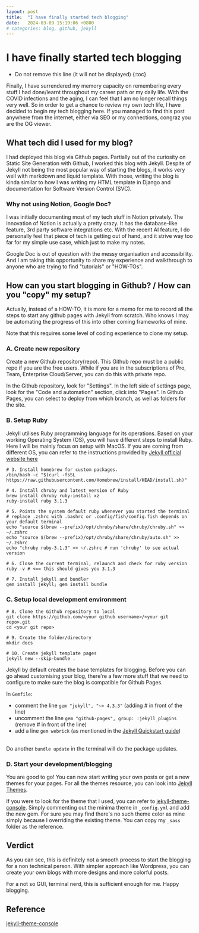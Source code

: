 ```yaml
---
layout: post
title:  "I have finally started tech blogging"
date:   2024-03-09 15:19:06 +0800
# categories: blog, github, jekyll
---
```


# I have finally started tech blogging

* Do not remove this line (it will not be displayed)
{:toc}

Finally, I have surrendered my memory capacity on remembering every stuff I had done/learnt throughout my career path or my daily life. With the COVID infections and the aging, I can feel that I am no longer recall things very well. So in order to get a chance to review my own tech life, I have decided to begin my tech blogging here. If you managed to find this post anywhere from the internet, either via SEO or my connections, congraz you are the OG viewer.

## What tech did I used for my blog?
I had deployed this blog via Github pages. Partially out of the curiosity on Static Site Generation with Github, I worked this blog with Jekyll. Despite of Jekyll not being the most popular way of starting the blogs, it works very well with markdown and liquid template. With those, writing the blog is kinda similar to how I was writing my HTML template in Django and documentation for Software Version Control (SVC).

### Why not using Notion, Google Doc?
I was initially documenting most of my tech stuff in Notion privately. The innovation of Notion is actually a pretty crazy. It has the database-like feature, 3rd party software integrations etc. With the recent AI feature, I do personally feel that piece of tech is getting out of hand, and it strive way too far for my simple use case, which just to make my notes.

Google Doc is out of question with the messy organisation and accessibility. And I am taking this opportunity to share my experience and walkthrough to anyone who are trying to find "tutorials" or "HOW-TOs".

## How can you start blogging in Github? / How can you "copy" my setup?
Actually, instead of a HOW-TO, it is more for a memo for me to record all the steps to start any github pages with Jekyll from scratch. Who knows I may be automating the progress of this into other coming frameworks of mine.

Note that this requires some level of coding experience to clone my setup.

### A. Create new repository
Create a new Github repository(repo). This Github repo must be a public repo if you are the free users. While if you are in the subscriptions of Pro, Team, Enterprise Cloud/Server, you can do this with private repo.

In the Github repository, look for "Settings". In the left side of settings page, look for the "Code and automation" section, click into "Pages". In Github Pages, you can select to deploy from which branch, as well as folders for the site.

### B. Setup Ruby
Jekyll utilises Ruby programming language for its operations. Based on your working Operating System (OS), you will have different steps to install Ruby. Here I will be mainly focus on setup with MacOS. If you are coming from different OS, you can refer to the instructions provided by [Jekyll official website here](https://jekyllrb.com/docs/installation/)
```shell
# 3. Install homebrew for custom packages.
/bin/bash -c "$(curl -fsSL https://raw.githubusercontent.com/Homebrew/install/HEAD/install.sh)"

# 4. Install chruby and latest version of Ruby
brew install chruby ruby-install xz
ruby-install ruby 3.1.3

# 5. Points the system default ruby whenever you started the terminal
# replace .zshrc with .bashrc or .config/fish/config.fish depends on your default terminal
echo "source $(brew --prefix)/opt/chruby/share/chruby/chruby.sh" >> ~/.zshrc
echo "source $(brew --prefix)/opt/chruby/share/chruby/auto.sh" >> ~/.zshrc
echo "chruby ruby-3.1.3" >> ~/.zshrc # run 'chruby' to see actual version

# 6. Close the current terminal, relaunch and check for ruby version
ruby -v # <== this should gives you 3.1.3

# 7. Install jekyll and bundler
gem install jekyll; gem install bundle
```

### C. Setup local development environment
```shell
# 8. Clone the Github repository to local
git clone https://github.com/<your github username>/<your git repo>.git
cd <your git repo>

# 9. Create the folder/directory
mkdir docs

# 10. Create jekyll template pages
jekyll new --skip-bundle .
```
Jekyll by default creates the base templates for blogging. Before you can go ahead customising your blog, there're a few more stuff that we need to configure to make sure the blog is compatible for Github Pages.

In `Gemfile`:
-  comment the line `gem "jekyll", "~> 4.3.3"` (adding # in front of the line)
-  uncomment the line `gem "github-pages", group: :jekyll_plugins` (remove # in front of the line)
-  add a line `gem webrick` (as mentioned in the [Jekyll Quickstart guide](https://jekyllrb.com/docs/))
<br/><br/>

Do another `bundle update` in the terminal will do the package updates.

### D. Start your development/blogging
You are good to go! You can now start writing your own posts or get a new themes for your pages. For all the themes resource, you can look into [Jekyll Themes](https://jekyllrb.com/resources/#themes).

If you were to look for the theme that I used, you can refer to [jekyll-theme-console](https://github.com/b2a3e8/jekyll-theme-console). Simply commenting out the minima theme in `_config.yml` and add the new gem. For sure you may find there's no such theme color as mine simply because I overriding the existing theme. You can copy my `_sass` folder as the reference.


## Verdict
As you can see, this is definitely not a smooth process to start the blogging for a non technical person. With simpler approach like Wordpress, you can create your own blogs with more designs and more colorful posts.

For a not so GUI, terminal nerd, this is sufficient enough for me. Happy blogging.


## Reference
[jekyll-theme-console](https://github.com/b2a3e8/jekyll-theme-console/)
